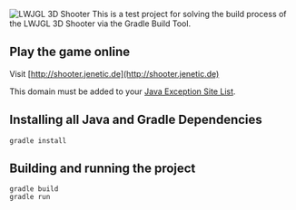 ![LWJGL 3D Shooter](https://github.com/christopherstock/shooter-maven/raw/master/_ASSETS/jnlp/FacebookBadge.png)
This is a test project for solving the build process of the LWJGL 3D Shooter via the Gradle Build Tool.

## Play the game online
Visit [http://shooter.jenetic.de](http://shooter.jenetic.de)

This domain must be added to your [Java Exception Site List](https://www.java.com/en/download/faq/exception_sitelist.xml).

## Installing all Java and Gradle Dependencies 
```
gradle install
```

## Building and running the project
```
gradle build
gradle run
```
